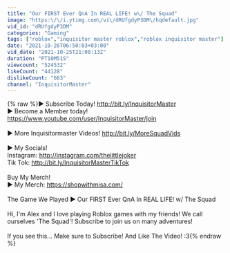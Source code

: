 ```yaml
---
title: "Our FIRST Ever QnA In REAL LIFE! w\/ The Squad"
image: "https:\/\/i.ytimg.com\/vi\/dRUfgdyP3DM\/hqdefault.jpg"
vid_id: "dRUfgdyP3DM"
categories: "Gaming"
tags: ["roblox","inquisitor master roblox","roblox inquisitor master"]
date: "2021-10-26T06:50:03+03:00"
vid_date: "2021-10-25T21:00:13Z"
duration: "PT10M51S"
viewcount: "524532"
likeCount: "44128"
dislikeCount: "663"
channel: "InquisitorMaster"
---
```

{% raw %}► Subscribe Today! <a rel="nofollow" target="blank" href="http://bit.ly/InquisitorMaster">http://bit.ly/InquisitorMaster</a><br />► Become a Member today! <a rel="nofollow" target="blank" href="https://www.youtube.com/user/InquisitorMaster/join">https://www.youtube.com/user/InquisitorMaster/join</a><br /><br />► More Inquisitormaster Videos! <a rel="nofollow" target="blank" href="http://bit.ly/MoreSquadVids">http://bit.ly/MoreSquadVids</a><br /><br />► My Socials! <br />Instagram: <a rel="nofollow" target="blank" href="http://instagram.com/thelittlejoker">http://instagram.com/thelittlejoker</a><br />Tik Tok: <a rel="nofollow" target="blank" href="http://bit.ly/InquisitorMasterTikTok">http://bit.ly/InquisitorMasterTikTok</a><br /> <br />Buy My Merch! <br />► My Merch: <a rel="nofollow" target="blank" href="https://shopwithmisa.com/">https://shopwithmisa.com/</a><br /><br />The Game We Played ► Our FIRST Ever QnA In REAL LIFE! w/ The Squad<br /><br />Hi, I'm Alex and I love playing Roblox games with my friends! We call ourselves 'The Squad'! Subscribe to join us on many adventures! <br /><br />If you see this... Make sure to Subscribe! And Like The Video! :3{% endraw %}
